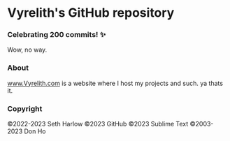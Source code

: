 # Vyrelith's GitHub repository
### Celebrating 200 commits! ✨
Wow, no way.

### About
www.Vyrelith.com is a website where I host my projects and such. ya thats it.

### Copyright
©2022-2023 Seth Harlow
©2023 GitHub
©2023 Sublime Text
©2003-2023 Don Ho
